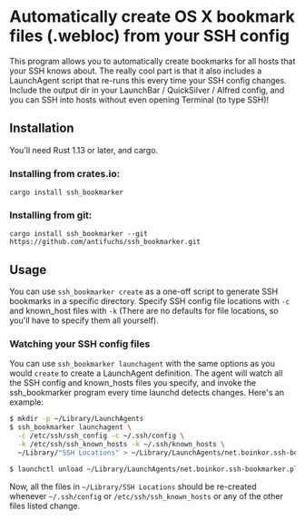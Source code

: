 # Automatically create OS X bookmark files (.webloc) from your SSH config

This program allows you to automatically create bookmarks for all
hosts that your SSH knows about. The really cool part is that it also
includes a LaunchAgent script that re-runs this every time your SSH
config changes. Include the output dir in your LaunchBar / QuickSilver
/ Alfred config, and you can SSH into hosts without even opening
Terminal (to type SSH)!

## Installation

You'll need Rust 1.13 or later, and cargo.

### Installing from crates.io:

`cargo install ssh_bookmarker`

### Installing from git:

`cargo install ssh_bookmarker --git https://github.com/antifuchs/ssh_bookmarker.git`

## Usage

You can use `ssh_bookmarker create` as a one-off script to generate
SSH bookmarks in a specific directory. Specify SSH config file
locations with `-c` and known_host files with `-k` (There are no
defaults for file locations, so you'll have to specify them all
yourself).

### Watching your SSH config files

You can use `ssh_bookmarker launchagent` with the same options as you
would `create` to create a LaunchAgent definition. The agent will
watch all the SSH config and known_hosts files you specify, and invoke
the ssh_bookmarker program every time launchd detects changes. Here's
an example:

``` sh
$ mkdir -p ~/Library/LaunchAgents
$ ssh_bookmarker launchagent \
  -c /etc/ssh/ssh_config -c ~/.ssh/config \
  -k /etc/ssh/ssh_known_hosts -k ~/.ssh/known_hosts \
  ~/Library/"SSH Locations" > ~/Library/LaunchAgents/net.boinkor.ssh-bookmarker.plist

$ launchctl unload ~/Library/LaunchAgents/net.boinkor.ssh-bookmarker.plist ; launchctl load ~/Library/LaunchAgents/net.boinkor.ssh-bookmarker.plist
```

Now, all the files in `~/Library/SSH Locations` should be re-created
whenever `~/.ssh/config` or `/etc/ssh/ssh_known_hosts` or any of the
other files listed change.
